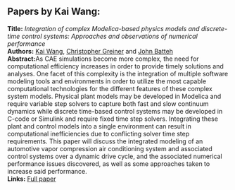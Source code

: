 <h2>Papers by Kai Wang:</h2>
<p>
<b>Title:</b> <i> Integration of complex Modelica-based physics models and discrete-time control systems: Approaches and observations of numerical performance </i> <br />
<b>Authors:</b> <a href="../authors/author_292.html">Kai Wang</a>, <a href="../authors/author_92.html">Christopher Greiner</a> and <a href="../authors/author_17.html">John Batteh</a><br />
<b>Abstract:</b>As CAE simulations become more complex, the need for computational efficiency increases in order to provide timely solutions and analyses. One facet of this complexity is the integration of multiple software modeling tools and environments in order to utilize the most capable computational technologies for the different features of these complex system models. Physical plant models may be developed in Modelica and require variable step solvers to capture both fast and slow continuum dynamics while discrete time-based control systems may be developed in C-code or Simulink and require fixed time step solvers. Integrating these plant and control models into a single environment can result in computational inefficiencies due to conflicting solver time step requirements.  This paper will discuss the integrated modeling of an automotive vapor compression air conditioning system and associated control systems over a dynamic drive cycle, and the associated numerical performance issues discovered, as well as some approaches taken to increase said performance.<br />
<b>Links:</b> <a href="../submissions/ecp17132527_WangGreinerBatteh.pdf">Full paper</a></p>